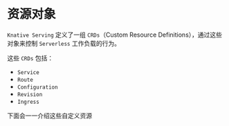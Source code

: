 # 资源对象

`Knative Serving` 定义了一组 `CRDs`（Custom Resource Definitions），通过这些对象来控制 `Serverless` 工作负载的行为。

这些 `CRDs` 包括：

* `Service`
* `Route`
* `Configuration`
* `Revision`
* `Ingress`

下面会一一介绍这些自定义资源

